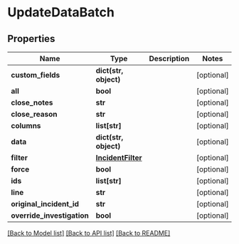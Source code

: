 # UpdateDataBatch

## Properties
Name | Type | Description | Notes
------------ | ------------- | ------------- | -------------
**custom_fields** | **dict(str, object)** |  | [optional] 
**all** | **bool** |  | [optional] 
**close_notes** | **str** |  | [optional] 
**close_reason** | **str** |  | [optional] 
**columns** | **list[str]** |  | [optional] 
**data** | **dict(str, object)** |  | [optional] 
**filter** | [**IncidentFilter**](IncidentFilter.md) |  | [optional] 
**force** | **bool** |  | [optional] 
**ids** | **list[str]** |  | [optional] 
**line** | **str** |  | [optional] 
**original_incident_id** | **str** |  | [optional] 
**override_investigation** | **bool** |  | [optional] 

[[Back to Model list]](README.md#documentation-for-models) [[Back to API list]](../README.md#documentation-for-api-endpoints) [[Back to README]](../README.md)


